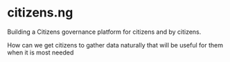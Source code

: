 # citizens.ng
Building a Citizens governance platform for citizens and by citizens.

How can we get citizens to gather data naturally that will be useful for them when it is most needed
